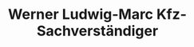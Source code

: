 ---
title: "Werner Ludwig-Marc Kfz-Sachverständiger"
url: /zorneding/werner-ludwig-marc-kfz-sachverstaendiger/
shop: Autowerkstatt
---